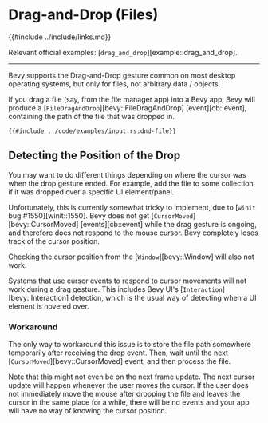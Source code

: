 # Drag-and-Drop (Files)

{{#include ../include/links.md}}

Relevant official examples:
[`drag_and_drop`][example::drag_and_drop].

---

Bevy supports the Drag-and-Drop gesture common on most desktop operating
systems, but only for files, not arbitrary data / objects.

If you drag a file (say, from the file manager app) into a Bevy app, Bevy
will produce a [`FileDragAndDrop`][bevy::FileDragAndDrop] [event][cb::event],
containing the path of the file that was dropped in.

```rust,no_run,noplayground
{{#include ../code/examples/input.rs:dnd-file}}
```

## Detecting the Position of the Drop

You may want to do different things depending on where the cursor was when the
drop gesture ended. For example, add the file to some collection, if it was
dropped over a specific UI element/panel.

Unfortunately, this is currently somewhat tricky to implement, due to [`winit`
bug #1550][winit::1550]. Bevy does not get [`CursorMoved`][bevy::CursorMoved]
[events][cb::event] while the drag gesture is ongoing, and therefore does not
respond to the mouse cursor. Bevy completely loses track of the cursor position.

Checking the cursor position from the [`Window`][bevy::Window] will also not work.

Systems that use cursor events to respond to cursor movements will not work
during a drag gesture. This includes Bevy UI's [`Interaction`][bevy::Interaction]
detection, which is the usual way of detecting when a UI element is hovered over.

### Workaround

The only way to workaround this issue is to store the file path somewhere
temporarily after receiving the drop event. Then, wait until the next
[`CursorMoved`][bevy::CursorMoved] event, and then process the file.

Note that this might not even be on the next frame update. The next cursor
update will happen whenever the user moves the cursor. If the user does not
immediately move the mouse after dropping the file and leaves the cursor in the
same place for a while, there will be no events and your app will have no way of
knowing the cursor position.

